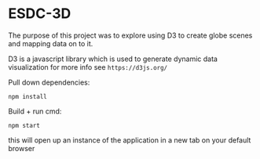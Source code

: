 # ESDC-3D

The purpose of this project was to explore using D3 to create globe scenes and mapping data on to it.

D3 is a javascript library which is used to generate dynamic data visualization for more info see `https://d3js.org/`

Pull down dependencies:

`npm install`

Build + run cmd:

`npm start`

this will open up an instance of the application in a new tab on your default browser
